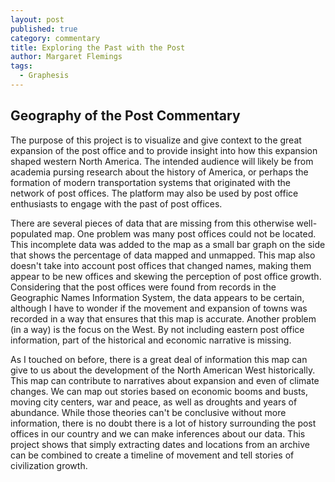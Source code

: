 ```yaml
---
layout: post
published: true
category: commentary
title: Exploring the Past with the Post
author: Margaret Flemings
tags:
  - Graphesis
---
```

## Geography of the Post Commentary
The purpose of this project is to visualize and give context to the great expansion of the post office and to provide insight into how this expansion shaped western North America. The intended audience will likely be from academia pursing research about the history of America, or perhaps the formation of modern transportation systems that originated with the network of post offices. The platform may also be used by post office enthusiasts to engage with the past of post offices.  

There are several pieces of data that are missing from this otherwise well-populated map.  One problem was many post offices could not be located.  This incomplete data was added to the map as a small bar graph on the side that shows the percentage of data mapped and unmapped. This map also  doesn't take into account post offices that changed names, making them appear to be new offices and skewing the perception of post office growth. Considering that the post offices were found from records in the Geographic Names Information System, the data appears to be certain, although I have to wonder if the movement and expansion of towns was recorded in a way that ensures that this map is accurate. Another problem (in a way) is the focus on the West. By not including eastern post office information, part of the historical and economic narrative is missing.

As I touched on before, there is a great deal of information this map can give to us about the development of the North American West historically. This map can contribute to narratives about expansion and even of climate changes. We can map out stories based on economic booms and busts, moving city centers, war and peace, as well as droughts and years of abundance.  While those theories can't be conclusive without more information, there is no doubt there is a lot of history surrounding the post offices in our country and we can make inferences about our data. This project shows that simply extracting dates and locations from an archive can be combined to create a timeline of movement and tell stories of civilization growth.
